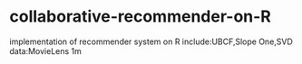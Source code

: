 # collaborative-recommender-on-R
implementation of recommender system on R include:UBCF,Slope One,SVD
data:MovieLens 1m
